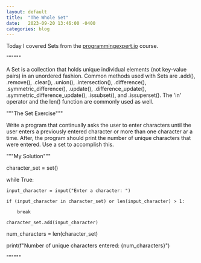 ```yaml
---
layout: default
title:  "The Whole Set"
date:   2023-09-20 13:46:00 -0400
categories: blog
---
```

Today I covered Sets from the [programmingexpert.io][course-site] course. 

""""""

A Set is a collection that holds unique individual elements (not key-value pairs) in an unordered fashion. Common methods used with Sets are .add(), .remove(), .clear(), .union(), .intersection(), .difference(), .symmetric_difference(), .update(), .difference_update(), .symmetric_difference_update(), .issubset(), and .issuperset(). The 'in' operator and the len() function are commonly used as well.

"""The Set Exercise"""

Write a program that continually asks the user to enter characters until the user enters a previously entered character or more than one character ar a time. After, the program should print the number of unique characters that were entered. Use a set to accomplish this.

"""My Solution"""

character_set = set()

while True:

    input_character = input("Enter a character: ")

    if (input_character in character_set) or len(input_character) > 1:

        break

    character_set.add(input_character)

num_characters = len(character_set)

print(f"Number of unique characters entered: {num_characters}")

""""""

[course-site]: https://www.programmingexpert.io/index